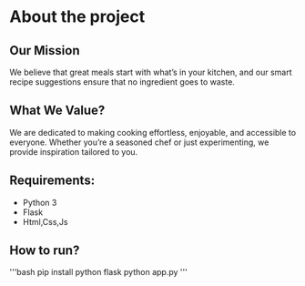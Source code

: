 # About the project

## Our Mission
We believe that great meals start with what’s in your kitchen, and our smart recipe suggestions ensure that no ingredient goes to waste.

## What We Value?
We are dedicated to making cooking effortless, enjoyable, and accessible to everyone. Whether you’re a seasoned chef or just experimenting, we provide inspiration tailored to you.

## Requirements:
* Python 3
* Flask
* Html,Css,Js

## How to run?
'''bash
pip install python flask
python app.py
'''



